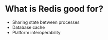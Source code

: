 What is Redis good for?
=======================

* Sharing state between processes
* Database cache
* Platform interoperability
